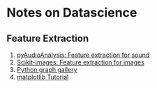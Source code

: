 # Notes on Datascience

## Feature Extraction

1. [pyAudioAnalysis: Feature extraction for sound](https://github.com/tyiannak/pyAudioAnalysis)
1. [Scikit-images: Feature extraction for images](http://www.scipy-lectures.org/packages/scikit-image/#feature-extraction-for-computer-vision)
1. [Python graph gallery](https://python-graph-gallery.com/)
1. [matplotlib Tutorial](https://github.com/Kyubyong/matplotlib-tutorial)